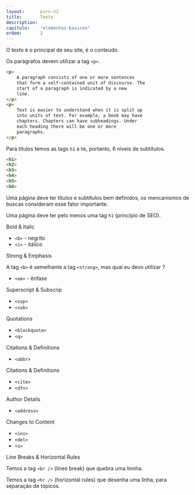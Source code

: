 ```yaml
---
layout:      puro-n2
title:       Texto
description:
capitulo:    "elementos-basicos"
ordem:       2
---
```



O texto é o principal de seu site, é o conteúdo.

Os parágrafos devem utilizar a tag `<p>`.

```html
<p>
    A paragraph consists of one or more sentences
    that form a self-contained unit of discourse. The
    start of a paragraph is indicated by a new
    line.
</p>
<p>
    Text is easier to understand when it is split up
    into units of text. For example, a book may have
    chapters. Chapters can have subheadings. Under
    each heading there will be one or more
    paragraphs.
</p>
```

Para títulos temos as tags `h1` a `h6`, portanto, 6 níveis de subtítulos.

```html
<h1>
<h2>
<h3>
<h4>
<h5>
<h6>
```

Uma página deve ter títulos e subtítulos bem definidos, os mencanismos de buscas consideram esse fator importante.

Uma página deve ter pelo menos uma tag `h1` (princípio de SEO).


Bold & Italic

+ `<b>` - negrito
+ `<i>` - itálico


Strong & Emphasis

A tag `<b>` é semelhante a tag `<strong>`, mas qual eu devo utilizar ?

+ `<em>` - ênfase


Superscript & Subscrip

- `<sup>`
- `<sub>`


Quotations

- `<blockquote>`
- `<q>`


Citations & Definitions

- `<abbr>`


Citations & Definitions  

- `<cite>`
- `<dfn>`


Author Details

- `<address>`


Changes to Content

- `<ins>`
- `<del>`
- `<s>`

Line Breaks & Horizontal Rules

Temos a tag `<br />` (lines break) que quebra uma linnha.

Temos a tag `<hr />` (horizontal rules) que desenha uma linha, para separação de tópicos.

